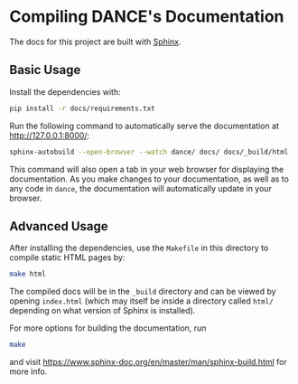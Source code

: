 # Compiling DANCE's Documentation

The docs for this project are built with
[Sphinx](http://www.sphinx-doc.org/en/master/).

## Basic Usage

Install the dependencies with:

```bash
pip install -r docs/requirements.txt
```

Run the following command to automatically serve the documentation at
http://127.0.0.1:8000/:

```bash
sphinx-autobuild --open-browser --watch dance/ docs/ docs/_build/html
```

This command will also open a tab in your web browser for displaying the
documentation. As you make changes to your documentation, as well as to any code
in `dance`, the documentation will automatically update in your browser.

## Advanced Usage

After installing the dependencies, use the `Makefile` in this directory to
compile static HTML pages by:

```bash
make html
```

The compiled docs will be in the `_build` directory and can be viewed by opening
`index.html` (which may itself be inside a directory called `html/` depending on
what version of Sphinx is installed).

For more options for building the documentation, run

```bash
make
```

and visit https://www.sphinx-doc.org/en/master/man/sphinx-build.html for more
info.
